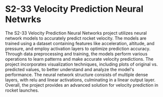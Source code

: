 # S2-33 Velocity Prediction Neural Netwrks
 The S2-33 Velocity Prediction Neural Networks project utilizes neural network models to accurately predict rocket velocity. The models are trained using a dataset containing features like acceleration, altitude, and pressure, and employ activation layers to optimize prediction accuracy. Through data preprocessing and training, the models perform various operations to learn patterns and make accurate velocity predictions. The project incorporates visualization techniques, including plots of original vs. predicted values, to better understand and analyze the model's performance. The neural network structure consists of multiple dense layers, with relu and linear activations, culminating in a linear output layer. Overall, the project provides an advanced solution for velocity prediction in rocket launches.
